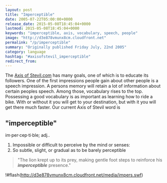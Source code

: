```yaml
---
layout: post
title: "Imperceptible"
date: 2005-07-22T05:00:00+0000
release_date: 2015-05-08T18:45:04+0000
lastmod: 2015-05-08T18:45:04+0000
keywords: "imperceptible, axis, vocabulary, speech, people"
image: "http://d3e878vmunx8cm.cloudfront.net"
permalink: "/p/imperceptible"
summary: "Originally published Friday July, 22nd 2005"
category: language
hashtag: "#axisofstevil_imperceptible"
redirect_from:
---
```


The [Axis of Stevil.com](/ "Axis of Stevil.com") has many goals, one of which is to educate its followers. One of the first impressions people gain about other people is a speech impression. A persons memory will retain a lot of information about certain peoples speech. Among those, vocabulary rises to the top. Possessing a good vocabulary is as important as learning how to ride a bike. With or without it you will get to your destination, but with it you will get there much faster. Our current Axis of Stevil word is

## "imperceptible" ##

im·per·cep·ti·ble; adj..

1. Impossible or difficult to perceive by the mind or senses:
2. So subtle, slight, or gradual as to be barely perceptible
 
> "The lion krept up to its prey, making gentle foot steps to reinforce his ***imperceptible*** presence."

!#flash(http://d3e878vmunx8cm.cloudfront.net/media/impers.swf)
